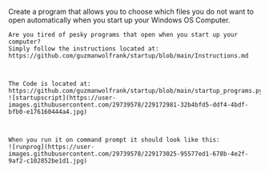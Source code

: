 Create a program that allows you to choose which files you do not want to open automatically when you start up your Windows OS Computer.


    Are you tired of pesky programs that open when you start up your computer? 
    Simply follow the instructions located at:  https://github.com/guzmanwolfrank/startup/blob/main/Instructions.md



    The Code is located at: https://github.com/guzmanwolfrank/startup/blob/main/startup_programs.py
    ![startupscript](https://user-images.githubusercontent.com/29739578/229172981-32b4bfd5-ddf4-4bdf-bfb0-e176160444a4.jpg)



    When you run it on command prompt it should look like this: 
    ![runprog](https://user-images.githubusercontent.com/29739578/229173025-95577ed1-678b-4e2f-9af2-c102852be1d1.jpg)
